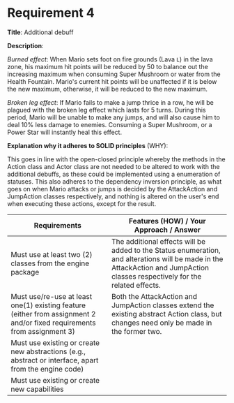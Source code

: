 # Requirement 4

**Title**:
Additional debuff

**Description**:

*Burned effect*:
When Mario sets foot on fire grounds (Lava `L`) in the lava zone, his maximum hit points will be reduced by 50 to balance out the increasing maximum when consuming Super Mushroom or water from the Health Fountain.
Mario's current hit points will be unaffected if it is below the new maximum, otherwise, it will be reduced to the new maximum.

*Broken leg effect*:
If Mario fails to make a jump thrice in a row, he will be plagued with the broken leg effect which lasts for 5 turns. During this period, Mario will be unable to make any jumps, and will also cause him to deal 10% less damage to enemies.
Consuming a Super Mushroom, or a Power Star will instantly heal this effect.

**Explanation why it adheres to SOLID principles** (WHY):

This goes in line with the open-closed principle whereby the methods in the Action class and Actor class are not needed to be altered to work with the additional debuffs, as these could be implemented using a enumeration of statuses.
This also adheres to the dependency inversion principle, as what goes on when Mario attacks or jumps is decided by the AttackAction and JumpAction classes respectively, and nothing is altered on the user's end when executing these actions, except for the result.



| Requirements                                                                                                            | Features (HOW) / Your Approach / Answer                                                                                                                                       |
| ----------------------------------------------------------------------------------------------------------------------- |-------------------------------------------------------------------------------------------------------------------------------------------------------------------------------|
| Must use at least two (2) classes from the engine package                                                               | The additional effects will be added to the Status enumeration, and alterations will be made in the AttackAction and JumpAction classes respectively for the related effects. |
| Must use/re-use at least one(1) existing feature (either from assignment 2 and/or fixed requirements from assignment 3) | Both the AttackAction and JumpAction classes extend the existing abstract Action class, but changes need only be made in the former two.                                      |
| Must use existing or create new abstractions (e.g., abstract or interface, apart from the engine code)                  |                                                                                                                                                                               |
| Must use existing or create new capabilities                                                                            |                                                                                                                                                                               |
